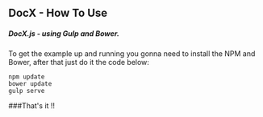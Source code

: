 ## DocX - How To Use
##### DocX.js - using Gulp and Bower.

To get the example up and running you gonna need to install the NPM and Bower, after that just do it the code below:

```shell
npm update
bower update
gulp serve

```
###That's it !!